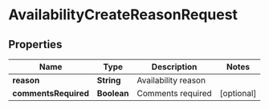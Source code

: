 

# AvailabilityCreateReasonRequest


## Properties

| Name | Type | Description | Notes |
|------------ | ------------- | ------------- | -------------|
|**reason** | **String** | Availability reason |  |
|**commentsRequired** | **Boolean** | Comments required |  [optional] |



